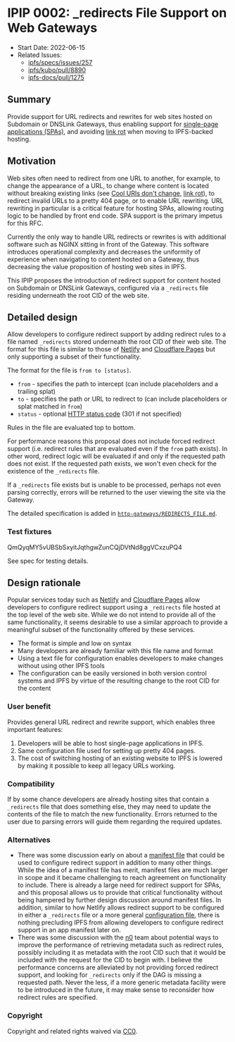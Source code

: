 # IPIP 0002: _redirects File Support on Web Gateways

- Start Date: 2022-06-15
- Related Issues:
  - [ipfs/specs/issues/257](https://github.com/ipfs/specs/issues/257)
  - [ipfs/kubo/pull/8890](https://github.com/ipfs/kubo/pull/8890)
  - [ipfs-docs/pull/1275](https://github.com/ipfs/ipfs-docs/pull/1275)

## Summary

Provide support for URL redirects and rewrites for web sites hosted on Subdomain or DNSLink Gateways, thus enabling support for [single-page applications (SPAs)](https://en.wikipedia.org/wiki/Single-page_application), and avoiding  [link rot](https://en.wikipedia.org/wiki/Link_rot) when moving to IPFS-backed hosting.

## Motivation

Web sites often need to redirect from one URL to another, for example, to change the appearance of a URL, to change where content is located without breaking existing links (see [Cool URIs don't change](https://www.w3.org/Provider/Style/URI), [link rot](https://en.wikipedia.org/wiki/Link_rot)), to redirect invalid URLs to a pretty 404 page, or to enable URL rewriting.
URL rewriting in particular is a critical feature for hosting SPAs, allowing routing logic to be handled by front end code. SPA support is the primary impetus for this RFC.

Currently the only way to handle URL redirects or rewrites is with additional software such as NGINX sitting in front of the Gateway. This software introduces operational complexity and decreases the uniformity of experience when navigating to content hosted on a Gateway, thus decreasing the value proposition of hosting web sites in IPFS.

This IPIP proposes the introduction of redirect support for content hosted on Subdomain or DNSLink Gateways, configured via a `_redirects` file residing underneath the root CID of the web site.

## Detailed design

Allow developers to configure redirect support by adding redirect rules to a file named `_redirects` stored underneath the root CID of their web site.
The format for this file is similar to those of [Netlify](https://docs.netlify.com/routing/redirects/#syntax-for-the-redirects-file) and [Cloudflare Pages](https://developers.cloudflare.com/pages/platform/redirects) but only supporting a subset of their functionality.

The format for the file is `from to [status]`.

- `from` - specifies the path to intercept (can include placeholders and a trailing splat)
- `to` - specifies the path or URL to redirect to (can include placeholders or splat matched in `from`)
- `status` - optional [HTTP status code](https://developer.mozilla.org/en-US/docs/Web/HTTP/Status) (301 if not specified)

Rules in the file are evaluated top to bottom.

For performance reasons this proposal does not include forced redirect support (i.e. redirect rules that are evaluated even if the `from` path exists). In other word, redirect logic will be evaluated if and only if the requested path does not exist.  If the requested path exists, we won't even check for the existence of the `_redirects` file.

If a `_redirects` file exists but is unable to be processed, perhaps not even parsing correctly, errors will be returned to the user viewing the site via the Gateway.

The detailed specification is added in [`http-gateways/REDIRECTS_FILE.md`](../http-gateways/REDIRECTS_FILE.md).

### Test fixtures
QmQyqMY5vUBSbSxyitJqthgwZunCQjDVtNd8ggVCxzuPQ4

See spec for testing details.

## Design rationale

Popular services today such as [Netlify](https://docs.netlify.com/routing/redirects/#syntax-for-the-redirects-file) and [Cloudflare Pages](https://developers.cloudflare.com/pages/platform/redirects) allow developers to configure redirect support
using a `_redirects` file hosted at the top level of the web site. While we do not intend to provide all of the same functionality, it seems desirable to use a similar approach to provide a meaningful subset of the functionality offered by these services.

- The format is simple and low on syntax
- Many developers are already familiar with this file name and format
- Using a text file for configuration enables developers to make changes without using other IPFS tools
- The configuration can be easily versioned in both version control systems and IPFS by virtue of the resulting change to the root CID for the content

### User benefit

Provides general URL redirect and rewrite support, which enables three important features:
1. Developers will be able to host single-page applications in IPFS.
2. Same configuration file used for setting up pretty 404 pages.
3. The cost of switching hosting of an existing website to IPFS is lowered by making it possible to keep all legacy URLs working.

### Compatibility

If by some chance developers are already hosting sites that contain a `_redirects` file that does something else, they may need to update the contents of the file to match the new functionality. Errors returned to the user due to parsing errors will guide them regarding the required updates.

### Alternatives

- There was some discussion early on about a [manifest file](https://github.com/ipfs/specs/issues/257) that could be used to configure redirect support in addition to many other things. While the idea of a manifest file has merit, manifest files are much larger in scope and it became challenging to reach agreement on functionality to include.
There is already a large need for redirect support for SPAs, and this proposal allows us to provide that critical functionality without being hampered by further design discussion around manifest files.
In addition, similar to how Netlify allows redirect support to be configured in either a `_redirects` file or a more general [configuration file](https://docs.netlify.com/configure-builds/file-based-configuration/#redirects), there is nothing precluding IPFS from allowing developers to configure redirect support in an app manifest later on.
- There was some discussion with the [n0](https://github.com/n0-computer/) team about potential ways to improve the performance of retrieving metadata such as redirect rules, possibly including it as metadata with the root CID such that it would be included with the request for the CID to begin with.
I believe the performance concerns are alleviated by not providing forced redirect support, and looking for `_redirects` only if the DAG is missing a requested path.  Never the less, if a more generic metadata facility were to be introduced in the future, it may make sense to reconsider how redirect rules are specified.

### Copyright

Copyright and related rights waived via [CC0](https://creativecommons.org/publicdomain/zero/1.0/).
